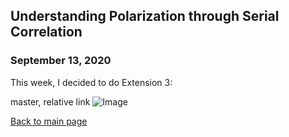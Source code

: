 ## Understanding Polarization through Serial Correlation
### September 13, 2020
This week, I decided to do Extension 3:

master, relative link
![Image](/.../Images/extension3.png)



[Back to main page](https://hwsimpson33.github.io/pres2020/)
